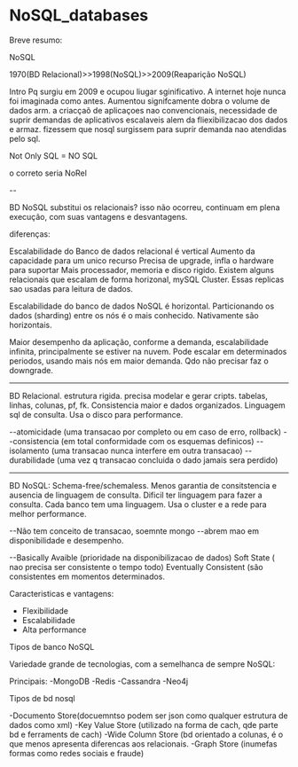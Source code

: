 # NoSQL_databases
Breve resumo:



NoSQL

1970(BD Relacional)>>1998(NoSQL)>>2009(Reaparição NoSQL)

Intro
Pq surgiu em 2009 e ocupou liugar sginificativo. A internet hoje nunca foi imaginada como antes. Aumentou signifcamente dobra o volume de dados arm. a criacçaõ de aplicaçoes nao convencionais, necessidade de suprir demandas de aplicativos  escalaveis  alem da fliexibilizacao dos dados e armaz. fizessem que nosql surgissem para suprir demanda nao atendidas pelo sql.

Not Only SQL = NO SQL

o correto seria NoRel

--

BD NoSQL substitui os relacionais?
isso não ocorreu, continuam em plena execução, com suas vantagens e desvantagens.

diferenças:

Escalabilidade do Banco de dados relacional é vertical
Aumento da capacidade para um unico recurso
Precisa de upgrade, infla o hardware para suportar Mais processador, memoria e disco rigido. Existem alguns relacionais que escalam de forma horizonal, mySQL Cluster. Essas  replicas sao usadas para leitura de dados.

Escalabilidade do banco de dados NoSQL é horizontal. Particionando os dados (sharding) entre os nós é o mais conhecido. Nativamente são horizontais. 

Maior desempenho da aplicação, conforme a demanda, escalabilidade infinita, principalmente se estiver na nuvem. Pode escalar em determinados periodos, usando mais nós em maior demanda. Qdo não precisar faz o downgrade.

----

BD Relacional. estrutura rigida. precisa modelar e gerar cripts. tabelas, linhas, colunas, pf, fk. Consistencia maior e dados organizados. Linguagem sql de consulta. Usa o disco para performance.

--atomicidade (uma transacao por completo ou em caso de erro, rollback)
--consistencia (em total conformidade com os esquemas definicos)
--isolamento (uma transacao nunca interfere em outra transacao)
--durabilidade (uma vez q transacao concluida o dado jamais sera perdido)

---

BD NoSQL: Schema-free/schemaless. Menos garantia de consitstencia e ausencia de linguagem de consulta. Dificil ter linguagem para fazer a consulta. Cada banco tem uma linguagem. Usa o cluster e a rede para melhor performance.

--Não tem conceito de transacao, soemnte mongo
--abrem mao em disponibilidade e desempenho.

--Basically Avaible (prioridade na disponibilizacao de dados) 
Soft State ( nao precisa ser consistente o tempo todo)
Eventually Consistent (são consistentes em momentos determinados.

Caracteristicas e vantagens:

- Flexibilidade
- Escalabilidade
- Alta performance

Tipos de banco NoSQL

Variedade grande de tecnologias, com a semelhanca de sempre NoSQL:

Principais:
-MongoDB
-Redis
-Cassandra
-Neo4j

Tipos de bd nosql

-Documento Store(docuemntso podem ser json como qualquer estrutura de dados como xml)
-Key Value Store (utilizado na forma de cach, qde parte bd e ferraments de cach)
-Wide Column Store (bd orientado a colunas, é o que menos apresenta diferencas aos relacionais.
-Graph Store (inumefas formas como redes sociais e fraude)
